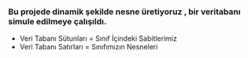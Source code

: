 ### Bu projede dinamik şekilde nesne üretiyoruz , bir veritabanı simule edilmeye çalışıldı.

- Veri Tabanı Sütunları = Sınıf İçindeki Sabitlerimiz
- Veri Tabanı Satırları = Sınıfımızın Nesneleri